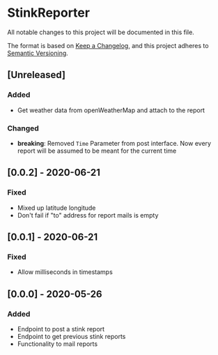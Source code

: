 # StinkReporter

All notable changes to this project will be documented in this file.

The format is based on [Keep a Changelog](https://keepachangelog.com/en/1.0.0/),
and this project adheres to [Semantic Versioning](https://semver.org/spec/v2.0.0.html).

## [Unreleased]

### Added

- Get weather data from openWeatherMap and attach to the report

### Changed

- **breaking**: Removed `Time` Parameter from post interface. Now every report will be assumed to be meant for the current time

## [0.0.2] - 2020-06-21

### Fixed

- Mixed up latitude longitude
- Don't fail if "to" address for report mails is empty

## [0.0.1] - 2020-06-21

### Fixed

- Allow milliseconds in timestamps

## [0.0.0] - 2020-05-26

### Added

- Endpoint to post a stink report
- Endpoint to get previous stink reports
- Functionality to mail reports
